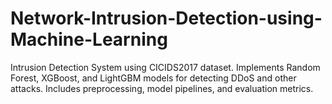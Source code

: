 # Network-Intrusion-Detection-using-Machine-Learning
Intrusion Detection System using CICIDS2017 dataset. Implements Random Forest, XGBoost, and LightGBM models for detecting DDoS and other attacks. Includes preprocessing, model pipelines, and evaluation metrics.
